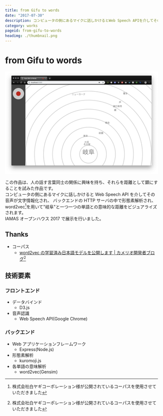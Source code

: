 ```yaml
---
title: from Gifu to words
date: "2017-07-30"
description: コンピュータの側にあるマイクに話しかけるとWeb Speech APIを介してその音声が文字情報化され、バックエンドのHTTPサーバの中で形態素解析され、word2vecライブラリを用いて"岐阜"と一つ一つの単語との意味的な距離をビジュアライズする。IAMASオープンハウス2017で展示を行った。
category: works
pageid: from-gifu-to-words
headimg: ./thumbnail.png
---
```


# from Gifu to words

![from Gifu to words](./from-gifu-to-words.png "from Gifu to words")

この作品は、人の話す言葉同士の関係に興味を持ち、それらを距離として顕にすることを試みた作品です。  
コンピュータの側にあるマイクに話しかけると Web Speech API を介してその音声が文字情報化され、
バックエンドの HTTP サーバの中で形態素解析され、
word2vec[^1]を用いて"岐阜"と一つ一つの単語との意味的な距離をビジュアライズされます。  
IAMAS オープンハウス 2017 で展示を行いました。

[^1]: 株式会社白ヤギコーポレーション様が公開されているコーパスを使用させていただきました

## Thanks

- コーパス
  - [word2vec の学習済み日本語モデルを公開します | カメリオ開発者ブログ](http://aial.shiroyagi.co.jp/2017/02/japanese-word2vec-model-builder)[^1]

## 技術要素

### フロントエンド

- データバインド
  - D3.js
- 音声認識
  - Web Speech API(Google Chrome)

### バックエンド

- Web アプリケーションフレームワーク
  - Express(Node.js)
- 形態素解析
  - kuromoji.js
- 各単語の意味解析
  - word2vec(Gensim)
